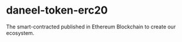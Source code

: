 # daneel-token-erc20
The smart-contracted published in Ethereum Blockchain to create our ecosystem.
